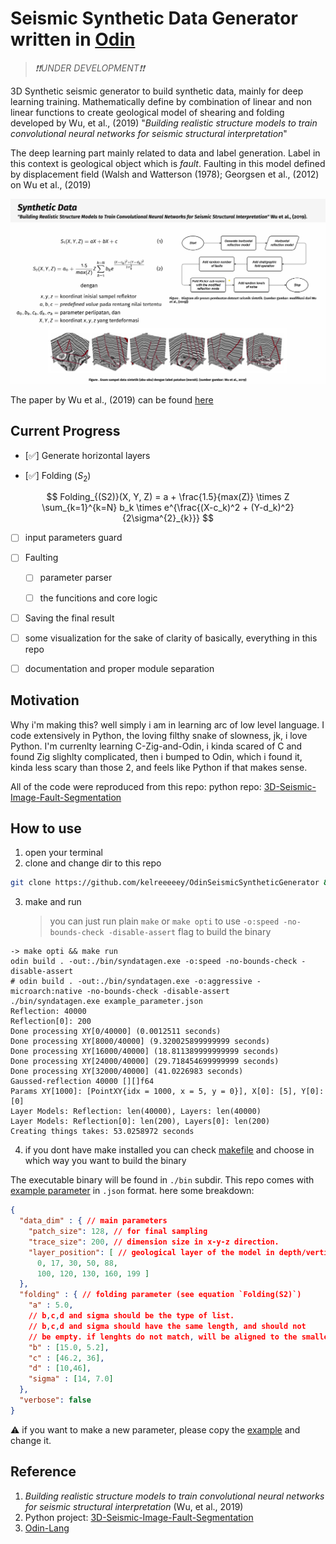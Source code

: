 # Seismic Synthetic Data Generator written in [Odin](https://github.com/odin-lang/Odin)
> _❗❗UNDER DEVELOPMENT❗❗_

3D Synthetic seismic generator to build synthetic data, mainly for
deep learning training. Mathematically define by combination of
linear and non linear functions to create geological model of shearing
and folding developed by Wu, et al., (2019) "_Building realistic structure
models to train convolutional neural networks for seismic structural
interpretation_"

The deep learning part mainly related to data and label generation.
Label in this context is geological object which is *fault*.
Faulting in this model defined by displacement field (Walsh and Watterson (1978);
Georgsen et al., (2012) on Wu et al., (2019)

![Synthetic Data Generator](./assets/synthethic_data_gen.png)

The paper by Wu et al., (2019) can be found [here](https://www.researchgate.net/publication/335103802_Building_realistic_structure_models_to_train_convolutional_neural_networks_for_seismic_structural_interpretation)

## Current Progress

- [✅] Generate horizontal layers

- [✅] Folding ($S_2$)

$$
Folding_{(S2)}(X, Y, Z) = a + \frac{1.5}{max(Z)} \times Z \sum_{k=1}^{k=N} b_k \times e^{\frac{(X-c_k)^2 + (Y-d_k)^2}{2\sigma^{2}_{k}}} 
$$

- [ ] input parameters guard

- [ ] Faulting

    - [ ] parameter parser

    - [ ] the funcitions and core logic

- [ ] Saving the final result

- [ ] some visualization for the sake of clarity of basically, everything in this repo

- [ ] documentation and proper module separation

## Motivation

Why i'm making this? well simply i am in learning arc of low level language.
I code extensively in Python, the loving filthy snake of slowness, jk, i love
Python. I'm currenlty learning C-Zig-and-Odin, i kinda scared of C and found Zig
slighlty complicated, then i bumped to Odin, which i found it, kinda less scary
than those 2, and feels like Python if that makes sense.

All of the code were reproduced from this repo:
python repo: [3D-Seismic-Image-Fault-Segmentation](https://github.com/Jun-Tam/3D-Seismic-Image-Fault-Segmentation/tree/master)

## How to use

1. open your terminal
2. clone and change dir to this repo
```bash
git clone https://github.com/kelreeeeey/OdinSeismicSyntheticGenerator && cd ./OdinSeismicSyntheticGenerator
```
3. make and run

    >you can just run plain `make` or `make opti` to use `-o:speed -no-bounds-check -disable-assert` flag to build the binary

```
-> make opti && make run
odin build . -out:./bin/syndatagen.exe -o:speed -no-bounds-check -disable-assert
# odin build . -out:./bin/syndatagen.exe -o:aggressive -microarch:native -no-bounds-check -disable-assert
./bin/syndatagen.exe example_parameter.json
Reflection: 40000
Reflection[0]: 200
Done processing XY[0/40000] (0.0012511 seconds)
Done processing XY[8000/40000] (9.320025899999999 seconds)
Done processing XY[16000/40000] (18.811389999999999 seconds)
Done processing XY[24000/40000] (29.718454699999999 seconds)
Done processing XY[32000/40000] (41.0226983 seconds)
Gaussed-reflection 40000 [][]f64
Params XY[1000]: [PointXY{idx = 1000, x = 5, y = 0}], X[0]: [5], Y[0]: [0]
Layer Models: Reflection: len(40000), Layers: len(40000)
Layer Models: Reflection[0]: len(200), Layers[0]: len(200)
Creating things takes: 53.0258972 seconds
```

4. if you dont have make installed you can check [makefile](./Makefile) and choose in which way
you want to build the binary

The executable binary will be found in `./bin` subdir. This repo comes with
[example parameter](./example_parameter.json) in `.json` format. here some
breakdown:

```json
{
  "data_dim" : { // main parameters
    "patch_size": 128, // for final sampling
    "trace_size": 200, // dimension size in x-y-z direction.
    "layer_position": [ // geological layer of the model in depth/vertical/z direction
      0, 17, 30, 50, 88,
      100, 120, 130, 160, 199 ]
  },
  "folding" : { // folding parameter (see equation `Folding(S2)`)
    "a" : 5.0,
    // b,c,d and sigma should be the type of list.
    // b,c,d and sigma should have the same length, and should not
    // be empty. if lenghts do not match, will be aligned to the smallest one.
    "b" : [15.0, 5.2],
    "c" : [46.2, 36],
    "d" : [10,46],
    "sigma" : [14, 7.0]
  },
  "verbose": false
}
```

⚠️ if you want to make a new parameter, please copy the [example](./example_parameter.json) and change it.

## Reference

1. _Building realistic structure models to train convolutional neural networks for seismic structural interpretation_ (Wu, et al., 2019)
2. Python project: [3D-Seismic-Image-Fault-Segmentation](https://github.com/Jun-Tam/3D-Seismic-Image-Fault-Segmentation/tree/master)
3. [Odin-Lang](https://github.com/odin-lang/Odin)
